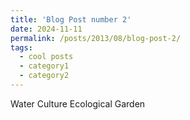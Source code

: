 ```yaml
---
title: 'Blog Post number 2'
date: 2024-11-11
permalink: /posts/2013/08/blog-post-2/
tags:
  - cool posts
  - category1
  - category2
---
```

Water Culture Ecological Garden

